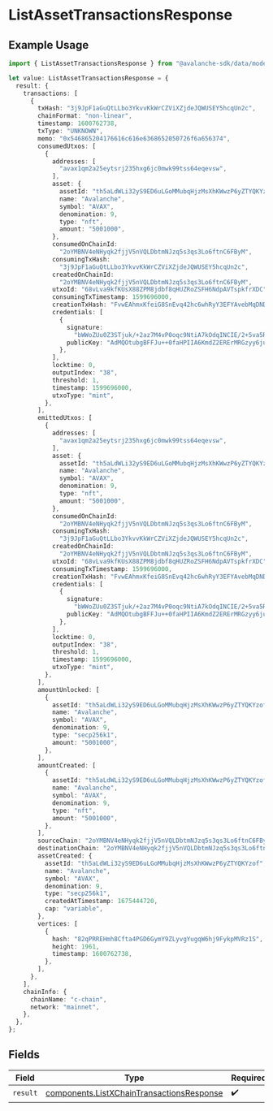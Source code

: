 # ListAssetTransactionsResponse

## Example Usage

```typescript
import { ListAssetTransactionsResponse } from "@avalanche-sdk/data/models/operations";

let value: ListAssetTransactionsResponse = {
  result: {
    transactions: [
      {
        txHash: "3j9JpF1aGuQtLLbo3YkvvKkWrCZViXZjdeJQWUSEY5hcqUn2c",
        chainFormat: "non-linear",
        timestamp: 1600762738,
        txType: "UNKNOWN",
        memo: "0x546865204176616c616e6368652050726f6a656374",
        consumedUtxos: [
          {
            addresses: [
              "avax1qm2a25eytsrj235hxg6jc0mwk99tss64eqevsw",
            ],
            asset: {
              assetId: "th5aLdWLi32yS9ED6uLGoMMubqHjzMsXhKWwzP6yZTYQKYzof",
              name: "Avalanche",
              symbol: "AVAX",
              denomination: 9,
              type: "nft",
              amount: "5001000",
            },
            consumedOnChainId:
              "2oYMBNV4eNHyqk2fjjV5nVQLDbtmNJzq5s3qs3Lo6ftnC6FByM",
            consumingTxHash:
              "3j9JpF1aGuQtLLbo3YkvvKkWrCZViXZjdeJQWUSEY5hcqUn2c",
            createdOnChainId:
              "2oYMBNV4eNHyqk2fjjV5nVQLDbtmNJzq5s3qs3Lo6ftnC6FByM",
            utxoId: "68vLva9kfKUsX88ZPM8jdbf8qHUZRoZSFH6NdpAVTspkfrXDC",
            consumingTxTimestamp: 1599696000,
            creationTxHash: "FvwEAhmxKfeiG8SnEvq42hc6whRyY3EFYAvebMqDNDGCgxN5Z",
            credentials: [
              {
                signature:
                  "bWWoZUu0Z3STjuk/+2az7M4vP0oqc9NtiA7kOdqINCIE/2+5va5R1KNCWwEX5jE1xVHLvAxU2LHTN5gK8m84HwA",
                publicKey: "AdMQOtubgBFFJu++0faHPIIA6KmdZ2ERErMRGzyy6juI",
              },
            ],
            locktime: 0,
            outputIndex: "38",
            threshold: 1,
            timestamp: 1599696000,
            utxoType: "mint",
          },
        ],
        emittedUtxos: [
          {
            addresses: [
              "avax1qm2a25eytsrj235hxg6jc0mwk99tss64eqevsw",
            ],
            asset: {
              assetId: "th5aLdWLi32yS9ED6uLGoMMubqHjzMsXhKWwzP6yZTYQKYzof",
              name: "Avalanche",
              symbol: "AVAX",
              denomination: 9,
              type: "nft",
              amount: "5001000",
            },
            consumedOnChainId:
              "2oYMBNV4eNHyqk2fjjV5nVQLDbtmNJzq5s3qs3Lo6ftnC6FByM",
            consumingTxHash:
              "3j9JpF1aGuQtLLbo3YkvvKkWrCZViXZjdeJQWUSEY5hcqUn2c",
            createdOnChainId:
              "2oYMBNV4eNHyqk2fjjV5nVQLDbtmNJzq5s3qs3Lo6ftnC6FByM",
            utxoId: "68vLva9kfKUsX88ZPM8jdbf8qHUZRoZSFH6NdpAVTspkfrXDC",
            consumingTxTimestamp: 1599696000,
            creationTxHash: "FvwEAhmxKfeiG8SnEvq42hc6whRyY3EFYAvebMqDNDGCgxN5Z",
            credentials: [
              {
                signature:
                  "bWWoZUu0Z3STjuk/+2az7M4vP0oqc9NtiA7kOdqINCIE/2+5va5R1KNCWwEX5jE1xVHLvAxU2LHTN5gK8m84HwA",
                publicKey: "AdMQOtubgBFFJu++0faHPIIA6KmdZ2ERErMRGzyy6juI",
              },
            ],
            locktime: 0,
            outputIndex: "38",
            threshold: 1,
            timestamp: 1599696000,
            utxoType: "mint",
          },
        ],
        amountUnlocked: [
          {
            assetId: "th5aLdWLi32yS9ED6uLGoMMubqHjzMsXhKWwzP6yZTYQKYzof",
            name: "Avalanche",
            symbol: "AVAX",
            denomination: 9,
            type: "secp256k1",
            amount: "5001000",
          },
        ],
        amountCreated: [
          {
            assetId: "th5aLdWLi32yS9ED6uLGoMMubqHjzMsXhKWwzP6yZTYQKYzof",
            name: "Avalanche",
            symbol: "AVAX",
            denomination: 9,
            type: "nft",
            amount: "5001000",
          },
        ],
        sourceChain: "2oYMBNV4eNHyqk2fjjV5nVQLDbtmNJzq5s3qs3Lo6ftnC6FByM",
        destinationChain: "2oYMBNV4eNHyqk2fjjV5nVQLDbtmNJzq5s3qs3Lo6ftnC6FByM",
        assetCreated: {
          assetId: "th5aLdWLi32yS9ED6uLGoMMubqHjzMsXhKWwzP6yZTYQKYzof",
          name: "Avalanche",
          symbol: "AVAX",
          denomination: 9,
          type: "secp256k1",
          createdAtTimestamp: 1675444720,
          cap: "variable",
        },
        vertices: [
          {
            hash: "82qPRREHmh8Cfta4PGD6GymY9ZLyvgYugqW6hj9FykpMVRz1S",
            height: 1961,
            timestamp: 1600762738,
          },
        ],
      },
    ],
    chainInfo: {
      chainName: "c-chain",
      network: "mainnet",
    },
  },
};
```

## Fields

| Field                                                                                                  | Type                                                                                                   | Required                                                                                               | Description                                                                                            |
| ------------------------------------------------------------------------------------------------------ | ------------------------------------------------------------------------------------------------------ | ------------------------------------------------------------------------------------------------------ | ------------------------------------------------------------------------------------------------------ |
| `result`                                                                                               | [components.ListXChainTransactionsResponse](../../models/components/listxchaintransactionsresponse.md) | :heavy_check_mark:                                                                                     | N/A                                                                                                    |